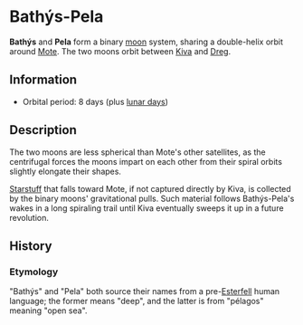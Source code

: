 # Bathýs-Pela

**Bathýs** and **Pela** form a binary [moon](moons-of-mote.md) system, sharing a double-helix orbit around [Mote](../mote.md). The two moons orbit between [Kiva](kiva.md) and [Dreg](dreg.md).

## Information

- Orbital period: 8 days (plus [lunar days](../../lore/timekeeping.md#lunar-day))

## Description

The two moons are less spherical than Mote's other satellites, as the centrifugal forces the moons impart on each other from their spiral orbits slightly elongate their shapes.

[Starstuff](../../treasures/starstuff.md) that falls toward Mote, if not captured directly by Kiva, is collected by the binary moons' gravitational pulls. Such material follows Bathýs-Pela's wakes in a long spiraling trail until Kiva eventually sweeps it up in a future revolution.

## History

### Etymology

"Bathýs" and "Pela" both source their names from a pre-[Esterfell](../esterfell/esterfell.md) human language; the former means "deep", and the latter is from "pélagos" meaning "open sea".
